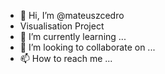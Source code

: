 - 👋 Hi, I’m @mateuszcedro
- Visualisation Project
- 🌱 I’m currently learning ...
- 💞️ I’m looking to collaborate on ...
- 📫 How to reach me ...

<!---
mateuszcedro/mateuszcedro is a ✨ special ✨ repository because its `README.md` (this file) appears on your GitHub profile.
You can click the Preview link to take a look at your changes.
--->

